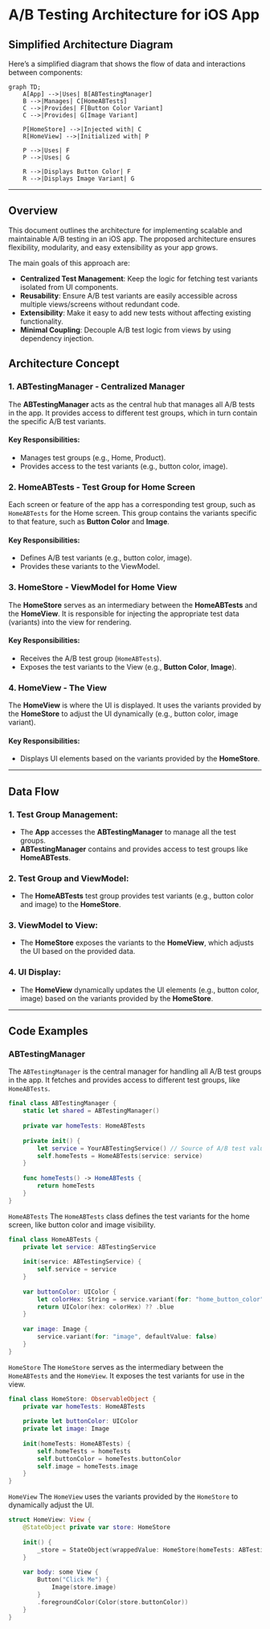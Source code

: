 # A/B Testing Architecture for iOS App

## Simplified Architecture Diagram

Here’s a simplified diagram that shows the flow of data and interactions between components:

```mermaid
graph TD;
    A[App] -->|Uses| B[ABTestingManager]
    B -->|Manages| C[HomeABTests]
    C -->|Provides| F[Button Color Variant]
    C -->|Provides| G[Image Variant]
    
    P[HomeStore] -->|Injected with| C
    R[HomeView] -->|Initialized with| P
    
    P -->|Uses| F
    P -->|Uses| G
    
    R -->|Displays Button Color| F
    R -->|Displays Image Variant| G
```

---

## Overview

This document outlines the architecture for implementing scalable and maintainable A/B testing in an iOS app. The proposed architecture ensures flexibility, modularity, and easy extensibility as your app grows.

The main goals of this approach are:

- **Centralized Test Management**: Keep the logic for fetching test variants isolated from UI components.
- **Reusability**: Ensure A/B test variants are easily accessible across multiple views/screens without redundant code.
- **Extensibility**: Make it easy to add new tests without affecting existing functionality.
- **Minimal Coupling**: Decouple A/B test logic from views by using dependency injection.

## Architecture Concept

### 1. **ABTestingManager** - Centralized Manager
The **ABTestingManager** acts as the central hub that manages all A/B tests in the app. It provides access to different test groups, which in turn contain the specific A/B test variants.

#### Key Responsibilities:
- Manages test groups (e.g., Home, Product).
- Provides access to the test variants (e.g., button color, image).

### 2. **HomeABTests** - Test Group for Home Screen
Each screen or feature of the app has a corresponding test group, such as `HomeABTests` for the Home screen. This group contains the variants specific to that feature, such as **Button Color** and **Image**.

#### Key Responsibilities:
- Defines A/B test variants (e.g., button color, image).
- Provides these variants to the ViewModel.

### 3. **HomeStore** - ViewModel for Home View
The **HomeStore** serves as an intermediary between the **HomeABTests** and the **HomeView**. It is responsible for injecting the appropriate test data (variants) into the view for rendering.

#### Key Responsibilities:
- Receives the A/B test group (`HomeABTests`).
- Exposes the test variants to the View (e.g., **Button Color**, **Image**).

### 4. **HomeView** - The View
The **HomeView** is where the UI is displayed. It uses the variants provided by the **HomeStore** to adjust the UI dynamically (e.g., button color, image variant).

#### Key Responsibilities:
- Displays UI elements based on the variants provided by the **HomeStore**.

---

## Data Flow

### 1. **Test Group Management**:
- The **App** accesses the **ABTestingManager** to manage all the test groups.
- **ABTestingManager** contains and provides access to test groups like **HomeABTests**.

### 2. **Test Group and ViewModel**:
- The **HomeABTests** test group provides test variants (e.g., button color and image) to the **HomeStore**.

### 3. **ViewModel to View**:
- The **HomeStore** exposes the variants to the **HomeView**, which adjusts the UI based on the provided data.

### 4. **UI Display**:
- The **HomeView** dynamically updates the UI elements (e.g., button color, image) based on the variants provided by the **HomeStore**.

---

## Code Examples

### **ABTestingManager**

The `ABTestingManager` is the central manager for handling all A/B test groups in the app. It fetches and provides access to different test groups, like `HomeABTests`.

```swift
final class ABTestingManager {
    static let shared = ABTestingManager()
    
    private var homeTests: HomeABTests
    
    private init() {
        let service = YourABTestingService() // Source of A/B test values
        self.homeTests = HomeABTests(service: service)
    }
    
    func homeTests() -> HomeABTests {
        return homeTests
    }
}
```

`HomeABTests`
The `HomeABTests` class defines the test variants for the home screen, like button color and image visibility.

```swift
final class HomeABTests {
    private let service: ABTestingService
    
    init(service: ABTestingService) {
        self.service = service
    }
    
    var buttonColor: UIColor {
        let colorHex: String = service.variant(for: "home_button_color", defaultValue: "#0000FF")
        return UIColor(hex: colorHex) ?? .blue
    }
    
    var image: Image {
        service.variant(for: "image", defaultValue: false)
    }
}
```

`HomeStore`
The `HomeStore` serves as the intermediary between the `HomeABTests` and the `HomeView`. It exposes the test variants for use in the view.

```swift
final class HomeStore: ObservableObject {
    private var homeTests: HomeABTests
    
    private let buttonColor: UIColor
    private let image: Image
    
    init(homeTests: HomeABTests) {
        self.homeTests = homeTests
        self.buttonColor = homeTests.buttonColor
        self.image = homeTests.image
    }
}
```

`HomeView`
The `HomeView` uses the variants provided by the `HomeStore` to dynamically adjust the UI.

```swift
struct HomeView: View {
    @StateObject private var store: HomeStore
    
    init() {
        _store = StateObject(wrappedValue: HomeStore(homeTests: ABTestingManager.shared.homeTests())) // It could be not shared, just an example
    }
    
    var body: some View {
        Button("Click Me") {
            Image(store.image)
        }
        .foregroundColor(Color(store.buttonColor))
    }
}
```
